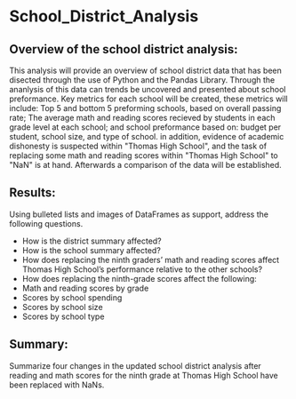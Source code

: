 # School_District_Analysis

## Overview of the school district analysis: 
This analysis will provide an overview of school district data that has been disected through the use of Python and the Pandas Library. Through the ananlysis of this data can trends be uncovered and presented about school preformance. Key metrics for each school will be created, these metrics will include: Top 5 and bottom 5 preforming schools, based on overall passing rate; The average math and reading scores recieved by students in each grade level at each school; and school preformance based on: budget per student, school size, and type of school. in addition, evidence of academic dishonesty is suspected within "Thomas High School", and the task of replacing some math and reading scores within "Thomas High School" to "NaN" is at hand. Afterwards a comparison of the data will be established.

## Results: 
Using bulleted lists and images of DataFrames as support, address the following questions.
 - How is the district summary affected?
 - How is the school summary affected?
 - How does replacing the ninth graders’ math and reading scores affect Thomas High School’s performance relative to the other schools?
 - How does replacing the ninth-grade scores affect the following:
 - Math and reading scores by grade
 - Scores by school spending
 - Scores by school size
 - Scores by school type
 
## Summary: 
Summarize four changes in the updated school district analysis after reading and math scores for the ninth grade at Thomas High School have been replaced with NaNs.
